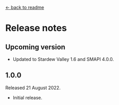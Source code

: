 [← back to readme](README.md)

# Release notes

## Upcoming version

* Updated to Stardew Valley 1.6 and SMAPI 4.0.0.

## 1.0.0
Released 21 August 2022.

* Initial release.